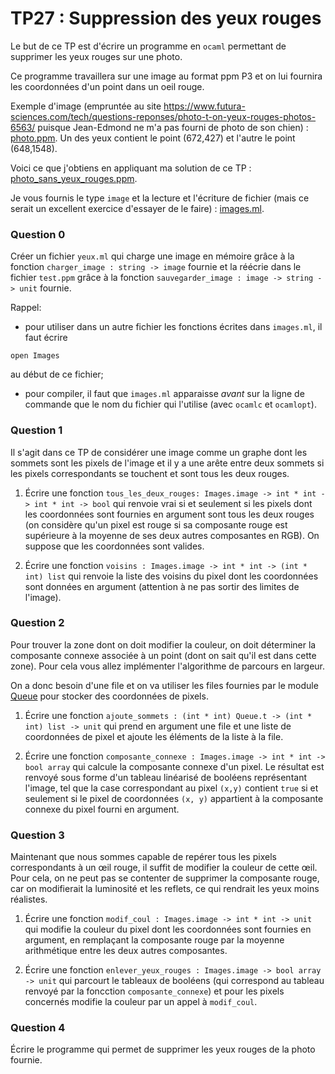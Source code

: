 TP27 : Suppression des yeux rouges
===

Le but de ce TP est d'écrire un programme en `ocaml` permettant de
supprimer les yeux rouges sur une photo.

Ce programme travaillera sur une image au format ppm P3 et on lui
fournira les coordonnées d'un point dans un oeil rouge.

Exemple d'image (empruntée au site 
https://www.futura-sciences.com/tech/questions-reponses/photo-t-on-yeux-rouges-photos-6563/
puisque Jean-Edmond ne m'a pas fourni de photo de son chien) :
[photo.ppm](photo.ppm). Un des yeux contient le point (672,427) et
l'autre le point (648,1548).

Voici ce que j'obtiens en appliquant ma solution de ce TP :
[photo_sans_yeux_rouges.ppm](photo_sans_yeux_rouges.ppm).

Je vous fournis le type `image` et la lecture et l'écriture de fichier (mais ce
serait un excellent exercice d'essayer de le faire) :
[images.ml](images.ml).


### Question 0
Créer un fichier `yeux.ml` qui charge une image en mémoire grâce à la
fonction `charger_image : string -> image` fournie et la réécrie dans
le fichier `test.ppm` grâce à la fonction `sauvegarder_image : image
-> string -> unit` fournie.

Rappel:

* pour utiliser dans un autre fichier les fonctions écrites dans
`images.ml`, il faut écrire
```
open Images
```
au début de ce fichier;
* pour compiler, il faut que `images.ml` apparaisse _avant_ sur la
  ligne de commande que le nom du fichier qui l'utilise (avec `ocamlc`
  et `ocamlopt`).

### Question 1
Il s'agit dans ce TP de considérer une image comme un graphe dont les
sommets sont les pixels de l'image et il y a une arête entre deux
sommets si les pixels correspondants se touchent et sont tous les deux rouges.

1. Écrire une fonction
`tous_les_deux_rouges: Images.image -> int * int -> int * int -> bool` qui renvoie
vrai si et seulement si les pixels dont les coordonnées sont fournies
en argument sont tous les deux rouges (on
considère qu'un pixel est rouge si sa composante rouge est supérieure
à la moyenne de ses deux autres composantes en RGB). On
suppose que les coordonnées sont valides.

2. Écrire une fonction
`voisins : Images.image -> int * int -> (int * int) list` qui renvoie
la liste des voisins du pixel dont les coordonnées sont données en
argument (attention à ne pas sortir des limites de l'image).


### Question 2
Pour trouver la zone dont on doit modifier la couleur, on doit
déterminer la composante connexe associée à un point (dont on sait
qu'il est dans cette zone). Pour cela vous allez implémenter
l'algorithme de parcours en largeur.

On a donc besoin d'une file et on va utiliser les files fournies par
le module [Queue](https://v2.ocaml.org/api/Queue.html) pour stocker
des coordonnées de pixels.

1. Écrire une fonction
`ajoute_sommets : (int * int) Queue.t -> (int * int) list -> unit`
qui prend en argument une file et une liste de coordonnées de pixel et
ajoute les éléments de la liste à la file.

2. Écrire une fonction
`composante_connexe : Images.image -> int * int -> bool array`
qui calcule la composante connexe d'un pixel. Le résultat est renvoyé
sous forme d'un tableau linéarisé de booléens représentant l'image, tel que la
case correspondant au pixel `(x,y)` contient `true` si et seulement si
le pixel de coordonnées `(x, y)` appartient à la composante connexe du
pixel fourni en argument.

### Question 3
Maintenant que nous sommes capable de repérer tous les pixels
correspondants à un œil rouge, il suffit de modifier la couleur de
cette œil. Pour cela, on ne peut pas se contenter de supprimer la
composante rouge, car on modifierait la luminosité et les reflets, ce
qui rendrait les yeux moins réalistes.

1. Écrire une fonction
`modif_coul : Images.image -> int * int -> unit` qui modifie la
couleur du pixel dont les coordonnées sont fournies en argument, en
remplaçant la composante rouge par la moyenne arithmétique entre les
deux autres composantes.

2. Écrire une fonction
`enlever_yeux_rouges : Images.image -> bool array -> unit` qui
parcourt le tableaux de booléens (qui correspond au tableau renvoyé
par la foncction `composante_connexe`) et pour les pixels concernés
modifie la couleur par un appel à `modif_coul`.


### Question 4
Écrire le programme qui permet de supprimer les yeux rouges de la
photo fournie.
